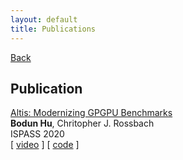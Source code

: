 ```yaml
---
layout: default
title: Publications
---
```


[Back](./)

## Publication

[Altis: Modernizing GPGPU Benchmarks](https://arxiv.org/pdf/1906.10347.pdf)  
**Bodun Hu**, Chritopher J. Rossbach  
ISPASS 2020  
[ [video](https://www.youtube.com/watch?v=mRkcmjGzytY) ] [ [code](https://github.com/utcs-scea/altis) ]
